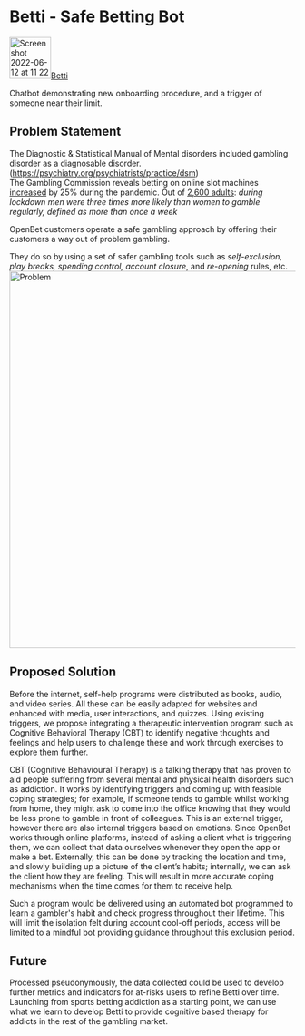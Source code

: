 # Betti - Safe Betting Bot

<img width="73" alt="Screenshot 2022-06-12 at 11 22 39" src="https://user-images.githubusercontent.com/16685932/173228792-b7b91d9d-136b-4a59-961d-89cf23de51e0.png">[Betti](https://vvaneli.github.io/betti/assets/bot.html)

Chatbot demonstrating new onboarding procedure, and a trigger of someone near their limit.

## Problem Statement

The Diagnostic & Statistical Manual of Mental disorders included gambling disorder as a diagnosable disorder. (https://psychiatry.org/psychiatrists/practice/dsm)  
The Gambling Commission reveals betting on online slot machines [increased](https://www.huffingtonpost.co.uk/entry/lockdown-gambling-coronavirus-britain_uk_5f086fd3c5b63a72c340afcc) by 25% during the pandemic. Out of [2,600 adults](https://www.sciencedaily.com/releases/2021/05/210517083636.htm): *during lockdown men were three times more likely than women to gamble regularly, defined as more than once a week* 

OpenBet customers operate a safe gambling approach by offering their customers a way out of problem gambling.

They do so by using a set of safer gambling tools such as *self-exclusion, play breaks, spending control, account closure*, and *re-opening* rules, etc.  
<img width="663" alt="Problem" src="https://user-images.githubusercontent.com/16685932/173228097-93a67b12-3ad9-4a64-b532-44e2df8b19f2.png">


## Proposed Solution

Before the internet, self-help programs were distributed as books, audio, and video series. All these can be easily adapted for websites and enhanced with media, user interactions, and quizzes. Using existing triggers, we propose integrating a therapeutic intervention program such as Cognitive Behavioral Therapy (CBT) to identify negative thoughts and feelings and help users to challenge these and work through exercises to explore them further.

CBT (Cognitive Behavioural Therapy) is a talking therapy that has proven to aid people suffering from several mental and physical health disorders such as addiction. It works by identifying triggers and coming up with feasible coping strategies; for example, if someone tends to gamble whilst working from home, they might ask to come into the office knowing that they would be less prone to gamble in front of colleagues. This is an external trigger, however there are also internal triggers based on emotions. Since OpenBet works through online platforms, instead of asking a client what is triggering them, we can collect that data ourselves whenever they open the app or make a bet. Externally, this can be done by tracking the location and time, and slowly building up a picture of the client’s habits; internally, we can ask the client how they are feeling. This will result in more accurate coping mechanisms when the time comes for them to receive help.

Such a program would be delivered using an automated bot programmed to learn a gambler's habit and check progress throughout their lifetime. This will limit the isolation felt during account cool-off periods, access will be limited to a mindful bot providing guidance throughout this exclusion period.

## Future

Processed pseudonymously, the data collected could be used to develop further metrics and indicators for at-risks users to refine Betti over time. Launching from sports betting addiction as a starting point, we can use what we learn to develop Betti to provide cognitive based therapy for addicts in the rest of the gambling market. 

